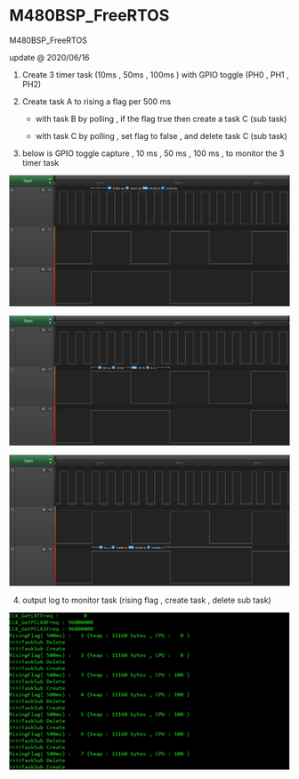 # M480BSP_FreeRTOS
 M480BSP_FreeRTOS

update @ 2020/06/16

1. Create 3 timer task (10ms , 50ms , 100ms ) with GPIO toggle (PH0 , PH1 , PH2)

2. Create task A to rising a flag per 500 ms 
	
	- with task B by polling , if the flag true then create a task C (sub task)
	
	- with task C by polling , set flag to false , and delete task C (sub task)
	
3. below is GPIO toggle capture , 10 ms , 50 ms , 100 ms , to monitor the 3 timer task

![image](https://github.com/released/M480BSP_FreeRTOS/blob/master/10ms.jpg)
	
![image](https://github.com/released/M480BSP_FreeRTOS/blob/master/50ms.jpg)

![image](https://github.com/released/M480BSP_FreeRTOS/blob/master/100ms.jpg)

4. output log to monitor task (rising flag , create task , delete sub task)

![image](https://github.com/released/M480BSP_FreeRTOS/blob/master/log.jpg)